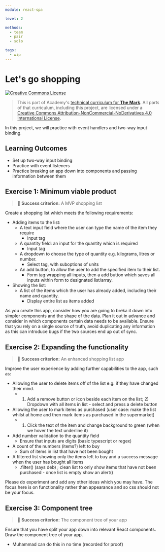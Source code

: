```yaml
---
module: react-spa

level: 2

methods:
  - team
  - pair
  - solo

tags:
  - wip
---
```


# Let's go shopping

<a rel="license" href="http://creativecommons.org/licenses/by-nc-nd/4.0/"><img alt="Creative Commons License" style="border-width:0" src="https://i.creativecommons.org/l/by-nc-nd/4.0/88x31.png" /></a>

> This is part of Academy's [technical curriculum for **The Mark**](https://github.com/WeAreAcademy/curriculum-mark). All parts of that curriculum, including this project, are licensed under a <a rel="license" href="http://creativecommons.org/licenses/by-nc-nd/4.0/">Creative Commons Attribution-NonCommercial-NoDerivatives 4.0 International License</a>.

In this project, we will practice with event handlers and two-way input binding.

## Learning Outcomes

- Set up two-way input binding
- Practice with event listeners
- Practice breaking an app down into components and passing information between them

## Exercise 1: Minimum viable product

> 🎯 **Success criterion:** A MVP shopping list

Create a shopping list which meets the following requirements:
- Adding items to the list:
  - A text input field where the user can type the name of the item they require
    - Input tag
  - A quantity field: an input for the quantity which is required
    - Input tag
  - A dropdown to choose the type of quantity e.g. kilograms, litres or number.
    - Select tag, with suboptions of units
  - An add button, to allow the user to add the specified item to their list.
    - Form tag wrapping all inputs, then a add button which saves all inputs within form to designated list/array.
- Showing the list:
  - A list of the items which the user has already added, including their name and quantity.
    - Display entire list as items added

As you create this app, consider how you are going to breka it down into simpler components and the shape of the data. Plan it out in advance and consider in which components certain data needs to be available. Ensure that you rely on a single source of truth, avoid duplicating any information as this can introduce bugs if the two sources end up out of sync.

## Exercise 2: Expanding the functionality

> 🎯 **Success criterion:** An enhanced shopping list app

Improve the user experience by adding further capabilities to the app, such as:
- Allowing the user to delete items off of the list e.g. if they have changed their mind.
  - 1) Add a remove button or icon beside each item on the list; 2) Dropdown with all items in list - select and press a delete button
- Allowing the user to mark items as purchased (user case: make the list whilst at home and then mark items as purchased in the supermarket)
  - 1) Click the text of the item and change background to green (when we hover the text underline it)
- Add number validation to the quantity field
  - Ensure that inputs are digits (basic typescript or regex)
- A count of the numbers (items?) left to buy
  - Sum of items in list that have not been bought
- A filtered list showing only the items left to buy and a success message when the user has bought all items
  - .filter() (says deb) ; clean list to only show items that have not been purchased - once list is empty show an alert()

Please do experiment and add any other ideas which you may have.
The focus here is on functionality rather than appearance and so css should not be your focus.

## Exercise 3: Component tree

> 🎯 **Success criterion:** The component tree of your app

Ensure that you have split your app down into relevant React components. Draw the component tree of your app. 
- Muhammad can do this in no time (recorded for proof)